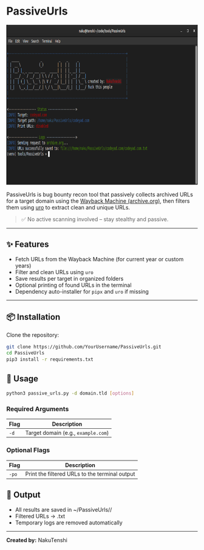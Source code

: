 # PassiveUrls
<img src="/example/passiveurls_example.png" width="600" height="420">

PassiveUrls is bug bounty recon tool that passively collects archived URLs for a target domain using the [Wayback Machine (archive.org)](https://archive.org/), then filters them using [uro](https://github.com/s0md3v/uro) to extract clean and unique URLs.

> ✅ No active scanning involved – stay stealthy and passive.

---

## ✨ Features

- Fetch URLs from the Wayback Machine (for current year or custom years)
- Filter and clean URLs using `uro`
- Save results per target in organized folders
- Optional printing of found URLs in the terminal
- Dependency auto-installer for `pipx` and `uro` if missing

---

## 📦 Installation

Clone the repository:

```bash
git clone https://github.com/YourUsername/PassiveUrls.git
cd PassiveUrls
pip3 install -r requirements.txt
```

## 🚀 Usage
```bash
python3 passive_urls.py -d domain.tld [options]
```

### Required Arguments

| Flag | Description |
|------|-------------|
| `-d` | Target domain (e.g., `example.com`) |

### Optional Flags

| Flag        | Description                                    |
|-------------|------------------------------------------------|
| `-po`       | Print the filtered URLs to the terminal output |

## 📂 Output
- All results are saved in ~/PassiveUrls/<target>/
- Filtered URLs → <target>.txt
- Temporary logs are removed automatically

---

**Created by:** NakuTenshi
